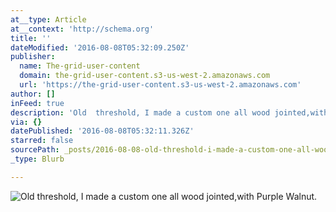 ```yaml
---
at__type: Article
at__context: 'http://schema.org'
title: ''
dateModified: '2016-08-08T05:32:09.250Z'
publisher:
  name: The-grid-user-content
  domain: the-grid-user-content.s3-us-west-2.amazonaws.com
  url: 'https://the-grid-user-content.s3-us-west-2.amazonaws.com'
author: []
inFeed: true
description: 'Old  threshold, I made a custom one all wood jointed,with Purple Walnut. '
via: {}
datePublished: '2016-08-08T05:32:11.326Z'
starred: false
sourcePath: _posts/2016-08-08-old-threshold-i-made-a-custom-one-all-wood-jointedwith-pu.md
_type: Blurb

---
```

![Old  threshold, I made a custom one all wood jointed,with Purple Walnut. ](https://the-grid-user-content.s3-us-west-2.amazonaws.com/2f5be985-04a3-47e4-8278-3e2e20c5b158.jpg)